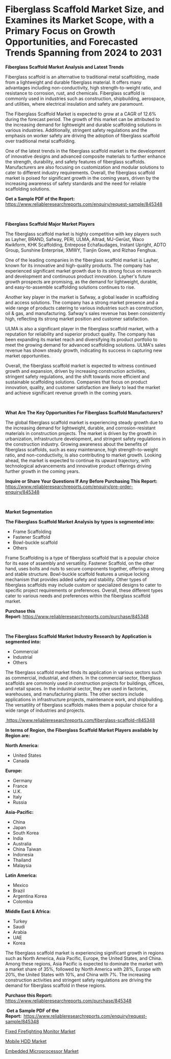 <p><h1>Fiberglass Scaffold Market Size, and Examines its Market Scope, with a Primary Focus on Growth Opportunities, and Forecasted Trends Spanning from 2024 to 2031</h1></p><p><strong>Fiberglass Scaffold Market Analysis and Latest Trends</strong></p>
<p><p>Fiberglass scaffold is an alternative to traditional metal scaffolding, made from a lightweight and durable fiberglass material. It offers many advantages including non-conductivity, high strength-to-weight ratio, and resistance to corrosion, rust, and chemicals. Fiberglass scaffold is commonly used in industries such as construction, shipbuilding, aerospace, and utilities, where electrical insulation and safety are paramount.</p><p>The Fiberglass Scaffold Market is expected to grow at a CAGR of 12.6% during the forecast period. The growth of this market can be attributed to the increasing demand for lightweight and durable scaffolding solutions in various industries. Additionally, stringent safety regulations and the emphasis on worker safety are driving the adoption of fiberglass scaffold over traditional metal scaffolding.</p><p>One of the latest trends in the fiberglass scaffold market is the development of innovative designs and advanced composite materials to further enhance the strength, durability, and safety features of fiberglass scaffolds. Manufacturers are also focusing on customization and modular solutions to cater to different industry requirements. Overall, the fiberglass scaffold market is poised for significant growth in the coming years, driven by the increasing awareness of safety standards and the need for reliable scaffolding solutions.</p></p>
<p><strong>Get a Sample PDF of the Report:&nbsp;</strong> <a href="https://www.reliableresearchreports.com/enquiry/request-sample/845348">https://www.reliableresearchreports.com/enquiry/request-sample/845348</a></p>
<p>&nbsp;</p>
<p><strong>Fiberglass Scaffold Major Market Players</strong></p>
<p><p>The fiberglass scaffold market is highly competitive with key players such as Layher, BRAND, Safway, PERI, ULMA, Altrad, MJ-Gerüst, Waco Kwikform, KHK Scaffolding, Entrepose Echafaudages, Instant Upright, ADTO Group, Sunshine Enterprise, XMWY, Tianjin Gowe, and Rizhao Fenghua.</p><p>One of the leading companies in the fiberglass scaffold market is Layher, known for its innovative and high-quality products. The company has experienced significant market growth due to its strong focus on research and development and continuous product innovation. Layher's future growth prospects are promising, as the demand for lightweight, durable, and easy-to-assemble scaffolding solutions continues to rise.</p><p>Another key player in the market is Safway, a global leader in scaffolding and access solutions. The company has a strong market presence and a wide range of products catering to various industries such as construction, oil & gas, and manufacturing. Safway's sales revenue has been consistently high, reflecting its strong market position and customer satisfaction.</p><p>ULMA is also a significant player in the fiberglass scaffold market, with a reputation for reliability and superior product quality. The company has been expanding its market reach and diversifying its product portfolio to meet the growing demand for advanced scaffolding solutions. ULMA's sales revenue has shown steady growth, indicating its success in capturing new market opportunities.</p><p>Overall, the fiberglass scaffold market is expected to witness continued growth and expansion, driven by increasing construction activities, stringent safety regulations, and the shift towards more efficient and sustainable scaffolding solutions. Companies that focus on product innovation, quality, and customer satisfaction are likely to lead the market and achieve significant revenue growth in the coming years.</p></p>
<p>&nbsp;</p>
<p><strong>What Are The Key Opportunities For Fiberglass Scaffold Manufacturers?</strong></p>
<p><p>The global fiberglass scaffold market is experiencing steady growth due to the increasing demand for lightweight, durable, and corrosion-resistant materials in construction projects. The market is driven by the growth in urbanization, infrastructure development, and stringent safety regulations in the construction industry. Growing awareness about the benefits of fiberglass scaffolds, such as easy maintenance, high strength-to-weight ratio, and non-conductivity, is also contributing to market growth. Looking ahead, the market is expected to continue its upward trajectory, with technological advancements and innovative product offerings driving further growth in the coming years.</p></p>
<p><strong>Inquire or Share Your Questions If Any Before Purchasing This Report:</strong> <a href="https://www.reliableresearchreports.com/enquiry/pre-order-enquiry/845348">https://www.reliableresearchreports.com/enquiry/pre-order-enquiry/845348</a></p>
<p>&nbsp;</p>
<p><strong>Market Segmentation</strong></p>
<p><strong>The Fiberglass Scaffold Market Analysis by types is segmented into:</strong></p>
<p><ul><li>Frame Scaffolding</li><li>Fastener Scaffold</li><li>Bowl-buckle scaffold</li><li>Others</li></ul></p>
<p><p>Frame Scaffolding is a type of fiberglass scaffold that is a popular choice for its ease of assembly and versatility. Fastener Scaffold, on the other hand, uses bolts and nuts to secure components together, offering a strong and stable structure. Bowl-buckle scaffold features a unique locking mechanism that provides added safety and stability. Other types of fiberglass scaffolds may include custom or specialized designs to cater to specific project requirements or preferences. Overall, these different types cater to various needs and preferences within the fiberglass scaffold market.</p></p>
<p><strong>Purchase this Report:&nbsp;</strong><a href="https://www.reliableresearchreports.com/purchase/845348">https://www.reliableresearchreports.com/purchase/845348</a></p>
<p>&nbsp;</p>
<p><strong>The Fiberglass Scaffold Market Industry Research by Application is segmented into:</strong></p>
<p><ul><li>Commercial</li><li>Industrial</li><li>Others</li></ul></p>
<p><p>The fiberglass scaffold market finds its application in various sectors such as commercial, industrial, and others. In the commercial sector, fiberglass scaffolds are commonly used in construction projects for buildings, offices, and retail spaces. In the industrial sector, they are used in factories, warehouses, and manufacturing plants. The other sectors include applications in infrastructure projects, maintenance work, and shipbuilding. The versatility of fiberglass scaffolds makes them a popular choice for a wide range of industries and projects.</p></p>
<p><a href="https://www.reliableresearchreports.com/fiberglass-scaffold-r845348">&nbsp;https://www.reliableresearchreports.com/fiberglass-scaffold-r845348</a></p>
<p><strong>In terms of Region, the Fiberglass Scaffold Market Players available by Region are:</strong></p>
<p>
    <p> <strong> North America: </strong>
        <ul>
            <li>United States</li>
            <li>Canada</li>
        </ul>
        </p> 
    <p> <strong> Europe: </strong>
        <ul>
            <li>Germany</li>
            <li>France</li>
            <li>U.K.</li>
            <li>Italy</li>
            <li>Russia</li>
        </ul>
        </p> 
    <p> <strong> Asia-Pacific: </strong>
        <ul>
            <li>China</li>
            <li>Japan</li>
            <li>South Korea</li>
            <li>India</li>
            <li>Australia</li>
            <li>China Taiwan</li>
            <li>Indonesia</li>
            <li>Thailand</li>
            <li>Malaysia</li>
        </ul>
        </p> 
    <p> <strong> Latin America: </strong>
        <ul>
            <li>Mexico</li>
            <li>Brazil</li>
            <li>Argentina Korea</li>
            <li>Colombia</li>
        </ul>
        </p> 
    <p> <strong> Middle East & Africa: </strong>
        <ul>
            <li>Turkey</li>
            <li>Saudi</li>
            <li>Arabia</li>
            <li>UAE</li>
            <li>Korea</li>
        </ul>
    </p>
    </p>
<p><p>The fiberglass scaffold market is experiencing significant growth in regions such as North America, Asia Pacific, Europe, the United States, and China. Among these regions, Asia Pacific is expected to dominate the market with a market share of 35%, followed by North America with 28%, Europe with 20%, the United States with 10%, and China with 7%. The increasing construction activities and stringent safety regulations are driving the demand for fiberglass scaffold in these regions.</p></p>
<p><strong>Purchase this Report: </strong><a href="https://www.reliableresearchreports.com/purchase/845348">https://www.reliableresearchreports.com/purchase/845348</a></p>
<p>&nbsp;<strong>Get a Sample PDF of the Report:&nbsp;&nbsp;</strong><a href="https://www.reliableresearchreports.com/enquiry/request-sample/845348">https://www.reliableresearchreports.com/enquiry/request-sample/845348</a></p>
<p><strong></strong></p>
<p><p><a href="https://issuu.com/reportprime-2/docs/fixed-firefighting-monitor-market-s_77b16ae8469fab">Fixed Firefighting Monitor Market</a></p><p><a href="https://github.com/abdulKoss1914/Market-Research-Report-List-1/blob/main/mobile-hdd-market.md">Mobile HDD Market</a></p><p><a href="https://github.com/mdinislamsheik/Market-Research-Report-List-1/blob/main/embedded-microprocessor-market.md">Embedded Microprocessor Market</a></p></p>
